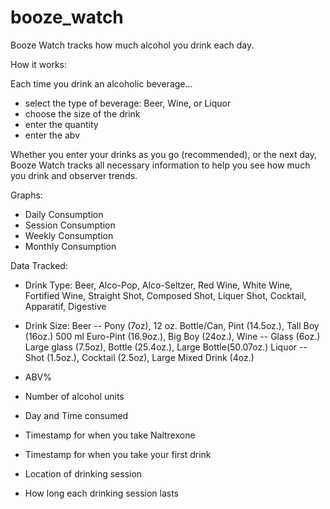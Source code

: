 # booze_watch
Booze Watch tracks how much alcohol you drink each day. 

How it works:

Each time you drink an alcoholic beverage...
- select the type of beverage: Beer, Wine, or Liquor
- choose the size of the drink
- enter the quantity
- enter the abv

Whether you enter your drinks as you go (recommended), or the next day, Booze Watch tracks all necessary information to help you see how much you drink and observer trends. 

Graphs:
- Daily Consumption
- Session Consumption
- Weekly Consumption
- Monthly Consumption

Data Tracked:

- Drink Type: 
Beer, Alco-Pop, Alco-Seltzer, Red Wine, White Wine, Fortified Wine, Straight Shot, Composed Shot, Liquer Shot, Cocktail, Apparatif, Digestive 

- Drink Size: 
Beer -- Pony (7oz), 12 oz. Bottle/Can, Pint (14.5oz.), Tall Boy (16oz.) 500 ml Euro-Pint (16.9oz.), Big Boy (24oz.), 
Wine -- Glass (6oz.) Large glass (7.5oz), Bottle (25.4oz.), Large Bottle(50.07oz.)
Liquor -- Shot (1.5oz.), Cocktail (2.5oz), Large Mixed Drink (4oz.)

- ABV%

- Number of alcohol units

- Day and Time consumed

- Timestamp for when you take Naltrexone

- Timestamp for when you take your first drink

- Location of drinking session

- How long each drinking session lasts
